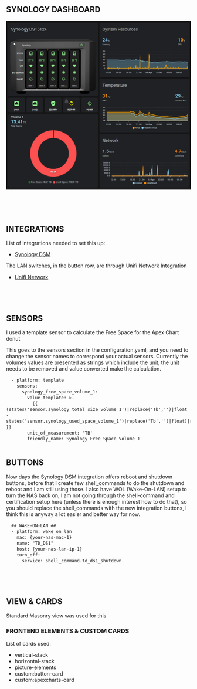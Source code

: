 ## SYNOLOGY DASHBOARD



![Synology Overview](/dashboards/synology-dashboard/img/synology-dashboard.png)

&nbsp;

&nbsp;

## INTEGRATIONS

List of integrations needed to set this up:

* [Synology DSM](https://www.home-assistant.io/integrations/synology_dsm)

The LAN switches, in the button row, are through Unifi Network Integration

* [Unifi Network](https://www.home-assistant.io/integrations/unifi/)

&nbsp;

&nbsp;

## SENSORS

I used a template sensor to calculate the Free Space for the Apex Chart donut

This goes to the sensors section in the configuration.yaml, and you need to change the sensor names to correspond your actual sensors. Currently the volumes values are presented as strings which include the unit, the unit needs to be removed and value converted make the calculation.

```
  - platform: template
    sensors:
      synology_free_space_volume_1:
        value_template: >-
          {{ (states('sensor.synology_total_size_volume_1')|replace('Tb','')|float - states('sensor.synology_used_space_volume_1')|replace('Tb','')|float)|round(2) }}
        unit_of_measurement: 'TB'
        friendly_name: Synology Free Space Volume 1
  
```

## BUTTONS

Now days the Synology DSM integration offers reboot and shutdown buttons, before that I create few shell_commands to do the shutdown and reboot and I am still using those. I also have WOL (Wake-On-LAN) setup to turn the NAS back on, I am not going through the shell-command and certification setup here (unless there is enough interest how to do that), so you should replace the shell_commands with the new integration buttons, I think this is anyway a lot easier and better way for now.

```
  ## WAKE-ON-LAN ##
  - platform: wake_on_lan
    mac: {your-nas-mac-1}
    name: "TD_DS1"
    host: {your-nas-lan-ip-1}
    turn_off:
      service: shell_command.td_ds1_shutdown
```

&nbsp;

&nbsp;

## VIEW & CARDS

Standard Masonry view was used for this

### FRONTEND ELEMENTS & CUSTOM CARDS

List of cards used:

* vertical-stack
* horizontal-stack
* picture-elements
* custom:button-card
* custom:apexcharts-card

